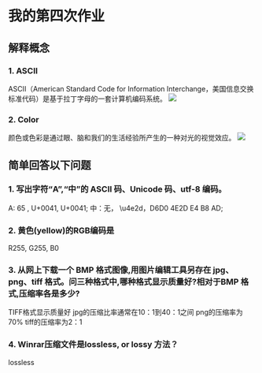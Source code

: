# 我的第四次作业

## 解释概念

### 1. ASCII
ASCII（American Standard Code for Information Interchange，美国信息交换标准代码）是基于拉丁字母的一套计算机编码系统。
![](https://upload.wikimedia.org/wikipedia/commons/thumb/c/cf/USASCII_code_chart.png/1024px-USASCII_code_chart.png)

### 2. Color
颜色或色彩是通过眼、脑和我们的生活经验所产生的一种对光的视觉效应。
![](https://upload.wikimedia.org/wikipedia/commons/thumb/b/b1/Colouring_pencils.jpg/375px-Colouring_pencils.jpg)

## 简单回答以下问题

### 1. 写出字符“A”,“中”的 ASCII 码、Unicode 码、utf-8 编码。
A:  65    ,  U+0041, U+0041;
中：无， \u4e2d，D6D0 4E2D E4 B8 AD;

### 2. 黄色(yellow)的RGB编码是
R255, G255, B0

### 3. 从网上下载一个 BMP 格式图像,用图片编辑工具另存在 jpg、 png、tiff 格式。问三种格式中,哪种格式显示质量好?相对于BMP 格式,压缩率各是多少?
TIFF格式显示质量好
jpg的压缩比率通常在10：1到40：1之间
png的压缩率为70%
tiff的压缩率为2：1

### 4. Winrar压缩文件是lossless, or lossy 方法？
lossless
